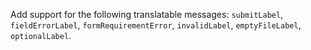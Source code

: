 Add support for the following translatable messages: `submitLabel`, `fieldErrorLabel`,
`formRequirementError`, `invalidLabel`, `emptyFileLabel`, `optionalLabel`.
